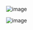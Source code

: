 ![image](https://github.com/ProboticsX/Kubernetes/assets/36927669/9871e459-2005-4323-bff1-2d34bb14402b)

![image](https://github.com/ProboticsX/Kubernetes/assets/36927669/8aa7f6e8-f794-4306-a25d-b4352c5ab47c)
